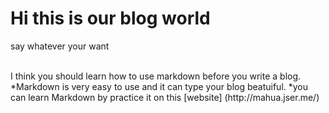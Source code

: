 # Hi this is our blog world 
say whatever your want

<br>
I think you should learn how to use markdown before you write a blog.<br>
*Markdown is very easy to use and it can type your blog beatuiful.
*you can learn Markdown by practice it on this  [website] (http://mahua.jser.me/)
